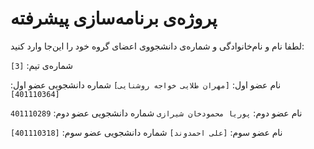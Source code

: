 # پروژه‌ی برنامه‌سازی پیشرفته
لطفا نام و نام‌خانوادگی و شماره‌ی دانشجووی اعضای گروه خود را این‌جا وارد کنید:

شماره‌ی تیم: `[3]`

نام عضو اول: `[مهران طلایی خواجه روشنایی]`
شماره دانشجویی عضو اول: `[401110364]`

نام عضو دوم: `پوریا محمودخان شیرازی`
شماره دانشجویی عضو دوم: `401110289`

نام عضو سوم: `[علی احمدوند]`
شماره دانشجویی عضو سوم: `[401110318]`
